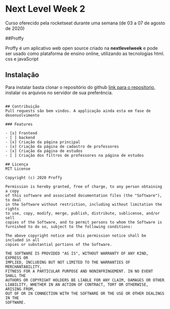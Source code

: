 # Next Level Week 2
 Curso oferecido pela rocketseat durante uma semana (de 03 a 07 de agosto de 2020)

 ##Proffy


Proffy é um aplicativo web open source criado na **nextlevelweek** e pode ser usado como plataforma de ensino online, utilizando as tecnologias html. css e javaScript

## Instalação

Para instalar basta clonar o repositório do github [link para o repositorio](https://github.com/michaelhion/Next-Level-Week), instalar os arquivos no servidor de sua preferência.
```

## Contribuição
Pull requests são bem vindos. A applicação ainda esta em fase de desenvolvimento

### Features

- [x] Frontend
- [ ] backend
- [x] Criação da página principal
- [x] Criação da página de cadastro de professores
- [x] Criação da página de estudos
- [ ] Criação dos filtros de professores na página de estudos

## Licença
MIT License

Copyright (c) 2020 Proffy

Permission is hereby granted, free of charge, to any person obtaining a copy
of this software and associated documentation files (the "Software"), to deal
in the Software without restriction, including without limitation the rights
to use, copy, modify, merge, publish, distribute, sublicense, and/or sell
copies of the Software, and to permit persons to whom the Software is
furnished to do so, subject to the following conditions:

The above copyright notice and this permission notice shall be included in all
copies or substantial portions of the Software.

THE SOFTWARE IS PROVIDED "AS IS", WITHOUT WARRANTY OF ANY KIND, EXPRESS OR
IMPLIED, INCLUDING BUT NOT LIMITED TO THE WARRANTIES OF MERCHANTABILITY,
FITNESS FOR A PARTICULAR PURPOSE AND NONINFRINGEMENT. IN NO EVENT SHALL THE
AUTHORS OR COPYRIGHT HOLDERS BE LIABLE FOR ANY CLAIM, DAMAGES OR OTHER
LIABILITY, WHETHER IN AN ACTION OF CONTRACT, TORT OR OTHERWISE, ARISING FROM,
OUT OF OR IN CONNECTION WITH THE SOFTWARE OR THE USE OR OTHER DEALINGS IN THE
SOFTWARE.
